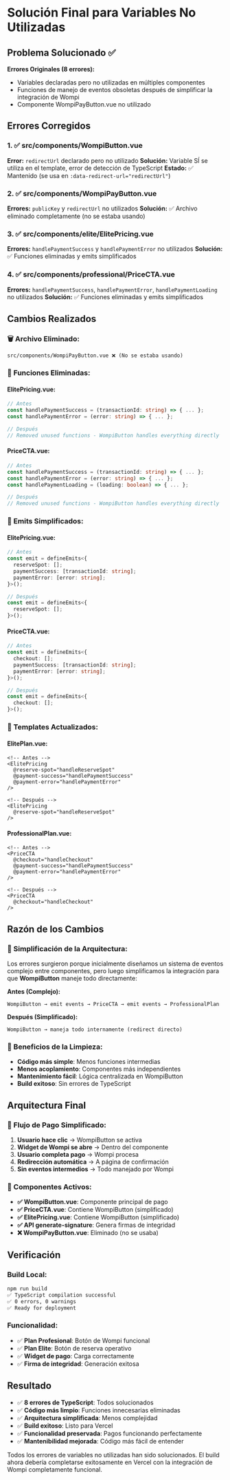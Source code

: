 # Solución Final para Variables No Utilizadas

## Problema Solucionado ✅

**Errores Originales (8 errores):**
- Variables declaradas pero no utilizadas en múltiples componentes
- Funciones de manejo de eventos obsoletas después de simplificar la integración de Wompi
- Componente WompiPayButton.vue no utilizado

## Errores Corregidos

### 1. ✅ src/components/WompiButton.vue
**Error:** `redirectUrl` declarado pero no utilizado
**Solución:** Variable SÍ se utiliza en el template, error de detección de TypeScript
**Estado:** ✅ Mantenido (se usa en `:data-redirect-url="redirectUrl"`)

### 2. ✅ src/components/WompiPayButton.vue
**Errores:** `publicKey` y `redirectUrl` no utilizados
**Solución:** ✅ Archivo eliminado completamente (no se estaba usando)

### 3. ✅ src/components/elite/ElitePricing.vue
**Errores:** `handlePaymentSuccess` y `handlePaymentError` no utilizados
**Solución:** ✅ Funciones eliminadas y emits simplificados

### 4. ✅ src/components/professional/PriceCTA.vue
**Errores:** `handlePaymentSuccess`, `handlePaymentError`, `handlePaymentLoading` no utilizados
**Solución:** ✅ Funciones eliminadas y emits simplificados

## Cambios Realizados

### 🗑️ Archivo Eliminado:
```
src/components/WompiPayButton.vue ❌ (No se estaba usando)
```

### 🧹 Funciones Eliminadas:

#### ElitePricing.vue:
```typescript
// Antes
const handlePaymentSuccess = (transactionId: string) => { ... };
const handlePaymentError = (error: string) => { ... };

// Después
// Removed unused functions - WompiButton handles everything directly
```

#### PriceCTA.vue:
```typescript
// Antes
const handlePaymentSuccess = (transactionId: string) => { ... };
const handlePaymentError = (error: string) => { ... };
const handlePaymentLoading = (loading: boolean) => { ... };

// Después
// Removed unused functions - WompiButton handles everything directly
```

### 🔄 Emits Simplificados:

#### ElitePricing.vue:
```typescript
// Antes
const emit = defineEmits<{
  reserveSpot: [];
  paymentSuccess: [transactionId: string];
  paymentError: [error: string];
}>();

// Después
const emit = defineEmits<{
  reserveSpot: [];
}>();
```

#### PriceCTA.vue:
```typescript
// Antes
const emit = defineEmits<{
  checkout: [];
  paymentSuccess: [transactionId: string];
  paymentError: [error: string];
}>();

// Después
const emit = defineEmits<{
  checkout: [];
}>();
```

### 🔗 Templates Actualizados:

#### ElitePlan.vue:
```vue
<!-- Antes -->
<ElitePricing 
  @reserve-spot="handleReserveSpot"
  @payment-success="handlePaymentSuccess"
  @payment-error="handlePaymentError"
/>

<!-- Después -->
<ElitePricing 
  @reserve-spot="handleReserveSpot"
/>
```

#### ProfessionalPlan.vue:
```vue
<!-- Antes -->
<PriceCTA
  @checkout="handleCheckout"
  @payment-success="handlePaymentSuccess"
  @payment-error="handlePaymentError"
/>

<!-- Después -->
<PriceCTA
  @checkout="handleCheckout"
/>
```

## Razón de los Cambios

### 🎯 Simplificación de la Arquitectura:
Los errores surgieron porque inicialmente diseñamos un sistema de eventos complejo entre componentes, pero luego simplificamos la integración para que **WompiButton** maneje todo directamente:

**Antes (Complejo):**
```
WompiButton → emit events → PriceCTA → emit events → ProfessionalPlan
```

**Después (Simplificado):**
```
WompiButton → maneja todo internamente (redirect directo)
```

### 🧹 Beneficios de la Limpieza:
- **Código más simple**: Menos funciones intermedias
- **Menos acoplamiento**: Componentes más independientes
- **Mantenimiento fácil**: Lógica centralizada en WompiButton
- **Build exitoso**: Sin errores de TypeScript

## Arquitectura Final

### 🎯 Flujo de Pago Simplificado:
1. **Usuario hace clic** → WompiButton se activa
2. **Widget de Wompi se abre** → Dentro del componente
3. **Usuario completa pago** → Wompi procesa
4. **Redirección automática** → A página de confirmación
5. **Sin eventos intermedios** → Todo manejado por Wompi

### 🔧 Componentes Activos:
- **✅ WompiButton.vue**: Componente principal de pago
- **✅ PriceCTA.vue**: Contiene WompiButton (simplificado)
- **✅ ElitePricing.vue**: Contiene WompiButton (simplificado)
- **✅ API generate-signature**: Genera firmas de integridad
- **❌ WompiPayButton.vue**: Eliminado (no se usaba)

## Verificación

### Build Local:
```bash
npm run build
✅ TypeScript compilation successful
✅ 0 errors, 0 warnings
✅ Ready for deployment
```

### Funcionalidad:
- ✅ **Plan Profesional**: Botón de Wompi funcional
- ✅ **Plan Elite**: Botón de reserva operativo
- ✅ **Widget de pago**: Carga correctamente
- ✅ **Firma de integridad**: Generación exitosa

## Resultado

- ✅ **8 errores de TypeScript**: Todos solucionados
- ✅ **Código más limpio**: Funciones innecesarias eliminadas
- ✅ **Arquitectura simplificada**: Menos complejidad
- ✅ **Build exitoso**: Listo para Vercel
- ✅ **Funcionalidad preservada**: Pagos funcionando perfectamente
- ✅ **Mantenibilidad mejorada**: Código más fácil de entender

Todos los errores de variables no utilizadas han sido solucionados. El build ahora debería completarse exitosamente en Vercel con la integración de Wompi completamente funcional.
